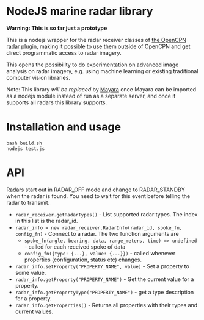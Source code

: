 # NodeJS marine radar library

**Warning: This is so far just a prototype**

This is a nodejs wrapper for the radar receiver classes of [the OpenCPN radar plugin](https://github.com/opencpn-radar-pi/radar_pi),
making it possible to use them outside of OpenCPN and get direct programmatic access to radar imagery.

This opens the possibility to do experimentation on advanced image analysis on radar imagery, e.g. using machine learning or existing traditional computer vision libraries.

Note: This library *will be replaced* by [Mayara](https://github.com/keesverruijt/mayara) once Mayara can be imported as a nodejs module instead of run as a separate server, and once it supports all radars this library supports.

# Installation and usage

```
bash build.sh
nodejs test.js
```

# API
Radars start out in RADAR_OFF mode and change to RADAR_STANDBY when the radar is found. You need to wait for this event before telling the radar to transmit.

* `radar_receiver.getRadarTypes()` - List supported radar types. The index in this list is the radar_id.
* `radar_info = new radar_receiver.RadarInfo(radar_id, spoke_fn, config_fn)` - Connect to a radar. The two function arguments are
  * `spoke_fn(angle, bearing, data, range_meters, time) => undefined` - called for each received spoke of data
  * `config_fn({type: {...}, value: {...}})` - called whenever properties (configuration, status etc) changes.
* `radar_info.setProperty("PROPERTY_NAME", value)` - Set a property to some value.
* `radar_info.getProperty("PROPERTY_NAME")` - Get the current value for a property.
* `radar_info.getPropertyType("PROPERTY_NAME")` - get a type description for a property.
* `radar_info.getProperties()` - Returns all properties with their types and current values.
